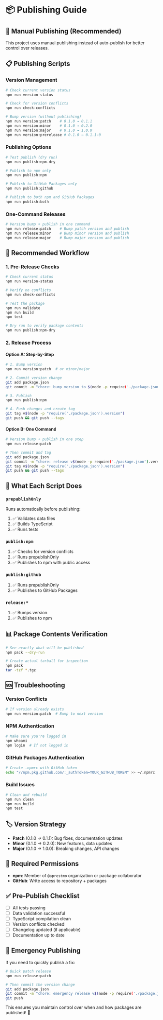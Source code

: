 # 📦 Publishing Guide

## 🎯 Manual Publishing (Recommended)

This project uses manual publishing instead of auto-publish for better control over releases.

## 📋 Publishing Scripts

### Version Management
```bash
# Check current version status
npm run version-status

# Check for version conflicts
npm run check-conflicts

# Bump version (without publishing)
npm run version:patch    # 0.1.0 → 0.1.1
npm run version:minor    # 0.1.0 → 0.2.0  
npm run version:major    # 0.1.0 → 1.0.0
npm run version:prerelease # 0.1.0 → 0.1.1-0
```

### Publishing Options
```bash
# Test publish (dry run)
npm run publish:npm-dry

# Publish to npm only
npm run publish:npm

# Publish to GitHub Packages only  
npm run publish:github

# Publish to both npm and GitHub Packages
npm run publish:both
```

### One-Command Releases
```bash
# Version bump + publish in one command
npm run release:patch    # Bump patch version and publish
npm run release:minor    # Bump minor version and publish  
npm run release:major    # Bump major version and publish
```

## 🚀 Recommended Workflow

### 1. Pre-Release Checks
```bash
# Check current status
npm run version-status

# Verify no conflicts
npm run check-conflicts

# Test the package
npm run validate
npm run build
npm test

# Dry run to verify package contents
npm run publish:npm-dry
```

### 2. Release Process

#### Option A: Step-by-Step
```bash
# 1. Bump version
npm run version:patch  # or minor/major

# 2. Commit version change
git add package.json
git commit -m "chore: bump version to $(node -p require('./package.json').version)"

# 3. Publish
npm run publish:npm

# 4. Push changes and create tag
git tag v$(node -p "require('./package.json').version")
git push && git push --tags
```

#### Option B: One Command
```bash
# Version bump + publish in one step
npm run release:patch

# Then commit and tag
git add package.json
git commit -m "chore: release v$(node -p require('./package.json').version)"
git tag v$(node -p "require('./package.json').version")
git push && git push --tags
```

## 🔧 What Each Script Does

### `prepublishOnly`
Runs automatically before publishing:
1. ✅ Validates data files
2. ✅ Builds TypeScript
3. ✅ Runs tests

### `publish:npm`
1. ✅ Checks for version conflicts
2. ✅ Runs prepublishOnly
3. ✅ Publishes to npm with public access

### `publish:github`
1. ✅ Runs prepublishOnly 
2. ✅ Publishes to GitHub Packages

### `release:*`
1. ✅ Bumps version
2. ✅ Publishes to npm

## 📊 Package Contents Verification

```bash
# See exactly what will be published
npm pack --dry-run

# Create actual tarball for inspection
npm pack
tar -tzf *.tgz
```

## 🆘 Troubleshooting

### Version Conflicts
```bash
# If version already exists
npm run version:patch  # Bump to next version
```

### NPM Authentication
```bash
# Make sure you're logged in
npm whoami
npm login  # If not logged in
```

### GitHub Packages Authentication
```bash
# Create .npmrc with GitHub token
echo "//npm.pkg.github.com/:_authToken=YOUR_GITHUB_TOKEN" >> ~/.npmrc
```

### Build Issues
```bash
# Clean and rebuild
npm run clean
npm run build
npm test
```

## 🏷️ Version Strategy

- **Patch** (0.1.0 → 0.1.1): Bug fixes, documentation updates
- **Minor** (0.1.0 → 0.2.0): New features, data updates  
- **Major** (0.1.0 → 1.0.0): Breaking changes, API changes

## 🔐 Required Permissions

- **npm**: Member of `@aprestmo` organization or package collaborator
- **GitHub**: Write access to repository + packages

## ✅ Pre-Publish Checklist

- [ ] All tests passing
- [ ] Data validation successful
- [ ] TypeScript compilation clean
- [ ] Version conflicts checked
- [ ] Changelog updated (if applicable)
- [ ] Documentation up to date

## 🚨 Emergency Publishing

If you need to quickly publish a fix:

```bash
# Quick patch release
npm run release:patch

# Then commit the version change
git add package.json
git commit -m "chore: emergency release v$(node -p require('./package.json').version)"
git push
```

This ensures you maintain control over when and how packages are published! 🎯

